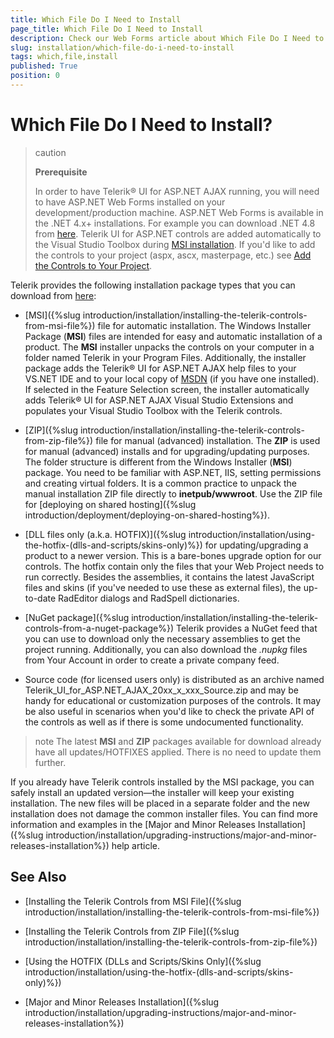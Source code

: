 ```yaml
---
title: Which File Do I Need to Install
page_title: Which File Do I Need to Install
description: Check our Web Forms article about Which File Do I Need to Install?.
slug: installation/which-file-do-i-need-to-install
tags: which,file,install
published: True
position: 0
---
```


# Which File Do I Need to Install?



>caution 
>
>**Prerequisite**
>
>In order to have Telerik® UI for ASP.NET AJAX running, you will need to have ASP.NET Web Forms installed on your development/production machine. ASP.NET Web Forms is available in the .NET 4.x+ installations. For example you can download .NET 4.8 from [here](https://dotnet.microsoft.com/download/dotnet-framework/net48). 
>Telerik UI for ASP.NET controls are added automatically to the Visual Studio Toolbox during [MSI installation](https://docs.telerik.com/devtools/aspnet-ajax/installation/installing-the-telerik-controls-from-msi-file). If you'd like to add the controls to your project (aspx, ascx, masterpage, etc.) see [Add the Controls to Your Project](https://docs.telerik.com/devtools/aspnet-ajax/general-information/adding-the-telerik-controls-to-your-project).

Telerik provides the following installation package types that you can download from [here](https://www.telerik.com/account/product-download?product=RCAJAX):

* [MSI]({%slug introduction/installation/installing-the-telerik-controls-from-msi-file%}) file for automatic installation. The Windows Installer Package (**MSI**) files are intended for easy and automatic installation of a product. The **MSI** installer unpacks the controls on your computer in a folder named Telerik in your Program Files. Additionally, the installer package adds the Telerik® UI for ASP.NET AJAX help files to your VS.NET IDE and to your local copy of [MSDN](https://msdn.microsoft.com/) (if you have one installed). If selected in the Feature Selection screen, the installer automatically adds Telerik® UI for ASP.NET AJAX Visual Studio Extensions and populates your Visual Studio Toolbox with the Telerik controls.

* [ZIP]({%slug introduction/installation/installing-the-telerik-controls-from-zip-file%}) file for manual (advanced) installation. The **ZIP** is used for manual (advanced) installs and for upgrading/updating purposes. The folder structure is different from the Windows Installer (**MSI**) package. You need to be familiar with ASP.NET, IIS, setting permissions and creating virtual folders. It is a common practice to unpack the manual installation ZIP file directly to **inetpub/wwwroot**. Use the ZIP file for [deploying on shared hosting]({%slug introduction/deployment/deploying-on-shared-hosting%}).

* [DLL files only (a.k.a. HOTFIX)]({%slug introduction/installation/using-the-hotfix-(dlls-and-scripts/skins-only)%}) for updating/upgrading a product to a newer version. This is a bare-bones upgrade option for our controls. The hotfix contain only the files that your Web Project needs to run correctly. Besides the assemblies, it contains the latest JavaScript files and skins (if you've needed to use these as external files), the up-to-date RadEditor dialogs and RadSpell dictionaries.

* [NuGet package]({%slug introduction/installation/installing-the-telerik-controls-from-a-nuget-package%}) Telerik provides a NuGet feed that you can use to download only the necessary assemblies to get the project running. Additionally, you can also download the *.nupkg* files from Your Account in order to create a private company feed.

* Source code (for licensed users only) is distributed as an archive named Telerik_UI_for_ASP.NET_AJAX_20xx_x_xxx_Source.zip and may be handy for educational or customization purposes of the controls. It may be also useful in scenarios when you'd like to check the private API of the controls as well as if there is some undocumented functionality. 

>note The latest **MSI** and **ZIP** packages available for download already have all updates/HOTFIXES applied. There is no need to update them further.

If you already have Telerik controls installed by the MSI package, you can safely install an updated version&mdash;the installer will keep your existing installation. The new files will be placed in a separate folder and the new installation does not damage the common installer files. You can find more information and examples in the [Major and Minor Releases Installation]({%slug introduction/installation/upgrading-instructions/major-and-minor-releases-installation%}) help article.

## See Also

 * [Installing the Telerik Controls from MSI File]({%slug introduction/installation/installing-the-telerik-controls-from-msi-file%})

 * [Installing the Telerik Controls from ZIP File]({%slug introduction/installation/installing-the-telerik-controls-from-zip-file%})

 * [Using the HOTFIX (DLLs and Scripts/Skins Only]({%slug introduction/installation/using-the-hotfix-(dlls-and-scripts/skins-only)%})

 * [Major and Minor Releases Installation]({%slug introduction/installation/upgrading-instructions/major-and-minor-releases-installation%})
